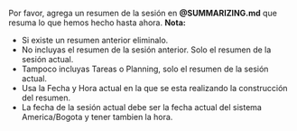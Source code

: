 Por favor, agrega un resumen de la sesión en **@SUMMARIZING.md** que resuma lo que hemos hecho hasta ahora.
**Nota:** 
- Si existe un resumen anterior eliminalo.
- No incluyas el resumen de la sesión anterior. Solo el resumen de la sesión actual.
- Tampoco incluyas Tareas o Planning, solo el resumen de la sesión actual.
- Usa la Fecha y Hora actual en la que se esta realizando la construcción del resumen.
- La fecha de la sesión actual debe ser la fecha actual del sistema America/Bogota y tener tambien la hora.